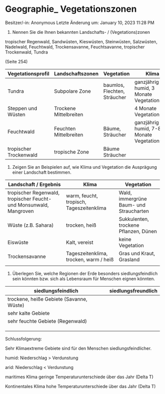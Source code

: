 # Geographie_ Vegetationszonen

Besitzer/-in: Anonymous
Letzte Änderung um: January 10, 2023 11:28 PM

1. Nennen Sie die Ihnen bekannten Landschafts- / (Vegetations)zonen

tropischer Regenwald, Sandwüsten, Kieswüsten, Steinwüsten, Salzwüsten, Nadelwald, Feuchtwald, Trockensavanne, Feuchtsavanne, tropischer Trockenwald, Tundra

(Seite 254)

| Vegetationsprofil | Landschaftszonen | Vegetation | Klima |
| --- | --- | --- | --- |
| Tundra | Subpolare Zone | baumlos, Flechten, Sträucher | ganzjährig humid, 3 Monate Vegetationszeit |
| Steppen und Wüsten | Trockene Mittelbreiten |  | 4 Monate Vegetationszeit |
| Feuchtwald | Feuchten Mittelbreiten | Bäume, Sträucher | ganzjährig humid, 7-8 Monate Vegetationszeit |
| tropischer Trockenwald | tropische Zone | Bäume Sträucher |  |

1. Zeigen Sie an Beispielen auf, wie Klima und Vegetation die Ausprägung einer Landschaft bestimmen.

| Landschaft / Ergebnis | Klima | Vegetation |
| --- | --- | --- |
| tropischer Regenwald, tropischer Feucht- und Monsunwald, Mangroven | warm, feucht, tropisch, Tageszeitenklima | Wald, immergrüne Baum- und Straucharten |
| Wüste (z.B. Sahara) | trocken, heiß | Sukkulenten, trockene Pflanzen, Dünen |
| Eiswüste | Kalt, vereist | keine Vegetation |
| Trockensavanne | Tageszeitenklima, trocken, warm / heiß | Gras und Kraut, Grasland |
|  |  |  |

1. Überlegen Sie, welche Regionen der Erde besonders siedlungsfeindlich sein könnten bzw. sich als Lebensraum für Menschen eignen könnten.

| siedlungsfeindlich | siedlungsfreundlich |
| --- | --- |
| trockene, heiße Gebiete (Savanne, Wüste) |  |
| sehr kalte Gebiete |  |
| sehr feuchte Gebiete (Regenwald) |  |
|  |  |
|  |  |
|  |  |

Schlussfolgerung:

Sehr Klimaextreme Gebiete sind für den Menschen siedlungsfeindlicher.

humid: Niederschlag > Verdunstung

arid: Niederschlag < Verdunstung

maritimes Klima geringe Temperaturunterschiede über das Jahr (Delta T)

Kontinentales Klima hohe Temperaturunterschiede über das Jahr (Delta T)